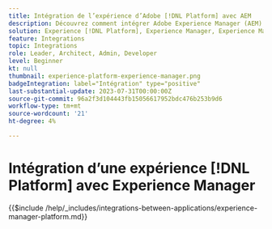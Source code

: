 ```yaml
---
title: Intégration de l’expérience d’Adobe [!DNL Platform] avec AEM
description: Découvrez comment intégrer Adobe Experience Manager (AEM) à Experience Cloud [!DNL Platform].
solution: Experience [!DNL Platform], Experience Manager, Experience Manager Sites
feature: Integrations
topic: Integrations
role: Leader, Architect, Admin, Developer
level: Beginner
kt: null
thumbnail: experience-platform-experience-manager.png
badgeIntegration: label="Intégration" type="positive"
last-substantial-update: 2023-07-31T00:00:00Z
source-git-commit: 96a2f3d104443fb15056617952bdc476b253b9d6
workflow-type: tm+mt
source-wordcount: '21'
ht-degree: 4%

---
```



# Intégration d’une expérience [!DNL Platform] avec Experience Manager

{{$include /help/_includes/integrations-between-applications/experience-manager-platform.md}}
